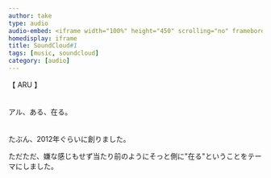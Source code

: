 ```yaml
---
author: take
type: audio
audio-embed: <iframe width="100%" height="450" scrolling="no" frameborder="no" src="https://w.soundcloud.com/player/?url=https%3A//api.soundcloud.com/tracks/35336271&amp;auto_play=false&amp;hide_related=false&amp;show_comments=true&amp;show_user=true&amp;show_reposts=false&amp;visual=true"></iframe>
homedisplay: iframe
title: SoundCloud#1
tags: [music, soundcloud]
category: [audio]
---
```


【 ARU 】  
　　

アル、ある、在る。  
　　

たぶん、2012年ぐらいに創りました。
　　

ただただ、嫌な感じもせず当たり前のようにそっと側に"在る"ということをテーマにしました。
